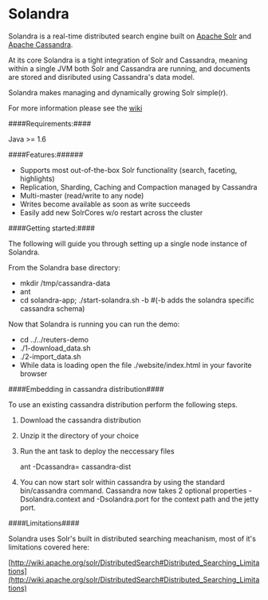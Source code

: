 Solandra
========
Solandra is a real-time distributed search engine built on [Apache Solr](http://lucene.apache.org) and [Apache Cassandra](http://cassandra.apache.org).

At its core Solandra is a tight integration of Solr and Cassandra, meaning within a single JVM both Solr and Cassandra are running, and 
documents are stored and disributed using Cassandra's data model. 

Solandra makes managing and dynamically growing Solr simple(r). 

For more information please see the [wiki](https://github.com/tjake/Lucandra/wiki)

####Requirements:####

Java >= 1.6

####Features:######

  - Supports most out-of-the-box Solr functionality (search, faceting, highlights)
  - Replication, Sharding, Caching and Compaction managed by Cassandra
  - Multi-master (read/write to any node)
  - Writes become available as soon as write succeeds
  - Easily add new SolrCores w/o restart across the cluster 

####Getting started:####

The following will guide you through setting up a single node instance of Solandra.

From the Solandra base directory:
  
  - mkdir /tmp/cassandra-data
  - ant
  - cd solandra-app; ./start-solandra.sh -b #(-b adds the solandra specific cassandra schema)
  
Now that Solandra is running you can run the demo:
  
  - cd ../../reuters-demo
  - ./1-download_data.sh
  - ./2-import_data.sh  
  - While data is loading open the file ./website/index.html in your favorite browser 


####Embedding in cassandra distribution####

To use an existing cassandra distribution perform the following steps.

1. Download the cassandra distribution
2. Unzip it the directory of your choice
3. Run the ant task to deploy the neccessary files
   
   ant -Dcassandra=<unzipped dir> cassandra-dist 

4. You can now start solr within cassandra by using the standard bin/cassandra command.  Cassandra now takes 2 optional properties -Dsolandra.context and -Dsolandra.port for the context path and the jetty port. 

####Limitations####

Solandra uses Solr's built in distributed searching meachanism, 
most of it's limitations covered here: 

[http://wiki.apache.org/solr/DistributedSearch#Distributed_Searching_Limitations](http://wiki.apache.org/solr/DistributedSearch#Distributed_Searching_Limitations)
